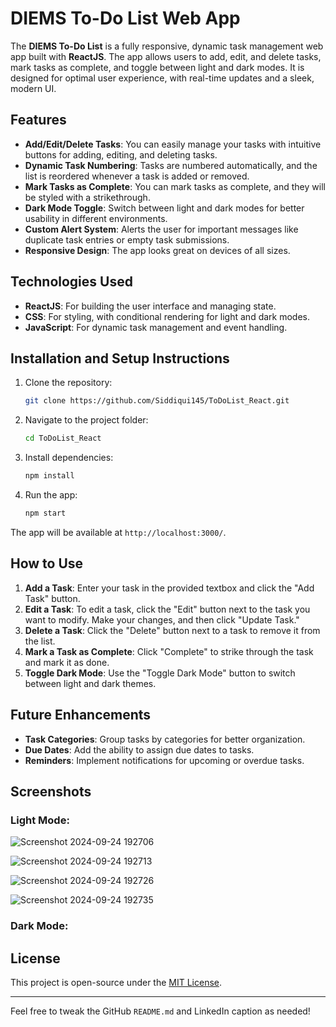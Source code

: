# DIEMS To-Do List Web App

The **DIEMS To-Do List** is a fully responsive, dynamic task management web app built with **ReactJS**. The app allows users to add, edit, and delete tasks, mark tasks as complete, and toggle between light and dark modes. It is designed for optimal user experience, with real-time updates and a sleek, modern UI.

## Features

- **Add/Edit/Delete Tasks**: You can easily manage your tasks with intuitive buttons for adding, editing, and deleting tasks.
- **Dynamic Task Numbering**: Tasks are numbered automatically, and the list is reordered whenever a task is added or removed.
- **Mark Tasks as Complete**: You can mark tasks as complete, and they will be styled with a strikethrough.
- **Dark Mode Toggle**: Switch between light and dark modes for better usability in different environments.
- **Custom Alert System**: Alerts the user for important messages like duplicate task entries or empty task submissions.
- **Responsive Design**: The app looks great on devices of all sizes.

## Technologies Used

- **ReactJS**: For building the user interface and managing state.
- **CSS**: For styling, with conditional rendering for light and dark modes.
- **JavaScript**: For dynamic task management and event handling.

## Installation and Setup Instructions

1. Clone the repository:
   ```bash
   git clone https://github.com/Siddiqui145/ToDoList_React.git
   ```

2. Navigate to the project folder:
   ```bash
   cd ToDoList_React
   ```

3. Install dependencies:
   ```bash
   npm install
   ```

4. Run the app:
   ```bash
   npm start
   ```

The app will be available at `http://localhost:3000/`.

## How to Use

1. **Add a Task**: Enter your task in the provided textbox and click the "Add Task" button.
2. **Edit a Task**: To edit a task, click the "Edit" button next to the task you want to modify. Make your changes, and then click "Update Task."
3. **Delete a Task**: Click the "Delete" button next to a task to remove it from the list.
4. **Mark a Task as Complete**: Click "Complete" to strike through the task and mark it as done.
5. **Toggle Dark Mode**: Use the "Toggle Dark Mode" button to switch between light and dark themes.

## Future Enhancements

- **Task Categories**: Group tasks by categories for better organization.
- **Due Dates**: Add the ability to assign due dates to tasks.
- **Reminders**: Implement notifications for upcoming or overdue tasks.

## Screenshots

### Light Mode:
![Screenshot 2024-09-24 192706](https://github.com/user-attachments/assets/3a3a6f75-8e71-4c13-a11c-4534d9143426)

![Screenshot 2024-09-24 192713](https://github.com/user-attachments/assets/e170cb4c-44ea-40ac-862e-b0796ddee4a7)

![Screenshot 2024-09-24 192726](https://github.com/user-attachments/assets/c41c75bd-05f7-4ac7-b5dc-af233f516db7)

![Screenshot 2024-09-24 192735](https://github.com/user-attachments/assets/5d7482c7-67bb-42c1-a645-e143e450a6f5)

### Dark Mode:

## License

This project is open-source under the [MIT License](LICENSE).

---

Feel free to tweak the GitHub `README.md` and LinkedIn caption as needed!
